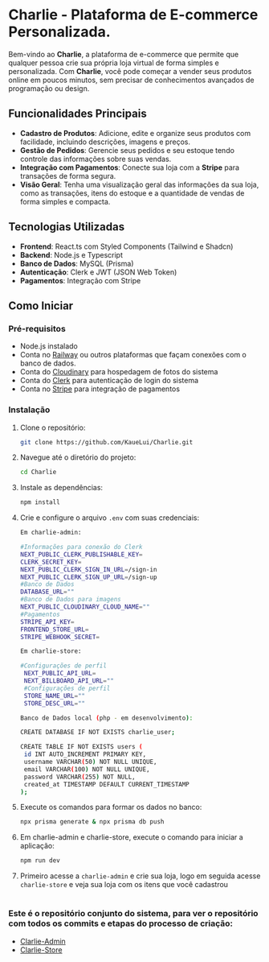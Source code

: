 # Charlie - Plataforma de E-commerce Personalizada.

Bem-vindo ao **Charlie**, a plataforma de e-commerce que permite que qualquer pessoa crie sua própria loja virtual de forma simples e personalizada. Com **Charlie**, você pode começar a vender seus produtos online em poucos minutos, sem precisar de conhecimentos avançados de programação ou design.

## Funcionalidades Principais

- **Cadastro de Produtos**: Adicione, edite e organize seus produtos com facilidade, incluindo descrições, imagens e preços.
- **Gestão de Pedidos**: Gerencie seus pedidos e seu estoque tendo controle das informações sobre suas vendas.
- **Integração com Pagamentos**: Conecte sua loja com a **Stripe** para transações de forma segura.
- **Visão Geral**: Tenha uma visualização geral das informações da sua loja, como as transações, itens do estoque e a quantidade de vendas de forma simples e compacta.

## Tecnologias Utilizadas

- **Frontend**: React.ts com Styled Components (Tailwind e Shadcn)
- **Backend**: Node.js e Typescript
- **Banco de Dados**: MySQL (Prisma)
- **Autenticação**: Clerk e JWT (JSON Web Token)
- **Pagamentos**: Integração com Stripe

## Como Iniciar
### Pré-requisitos

- Node.js instalado
- Conta no [Railway](https://railway.app) ou outros plataformas que façam conexões com o banco de dados.
- Conta do [Cloudinary](https://cloudinary.com) para hospedagem de fotos do sistema
- Conta do [Clerk](https://clerk.com) para autenticação de login do sistema 
- Conta no [Stripe](https://stripe.com/br?utm_campaign=AMER_BR_en_Google_Search_Brand_Brand_EXA-15088005049&utm_medium=cpc&utm_source=google&ad_content=603963803239&utm_term=stripe&utm_matchtype=e&utm_adposition=&utm_device=c&gad_source=1&gclid=Cj0KCQjwrKu2BhDkARIsAD7GBosBpO4yw3uZsJRi31gh3U3qk_JvQKR2vFdCXVq4QSKJx-gB742T4c4aAujjEALw_wcB) para integração de pagamentos

### Instalação

1. Clone o repositório:
   ```bash
   git clone https://github.com/KaueLui/Charlie.git
   ```

2. Navegue até o diretório do projeto:
    ```bash
   cd Charlie
   ```
3. Instale as dependências:
    ```bash
   npm install
   ```

4. Crie e configure o arquivo `.env` com suas credenciais:
    ```bash
   Em charlie-admin:

   #Informações para conexão do Clerk
    NEXT_PUBLIC_CLERK_PUBLISHABLE_KEY=
    CLERK_SECRET_KEY=
    NEXT_PUBLIC_CLERK_SIGN_IN_URL=/sign-in
    NEXT_PUBLIC_CLERK_SIGN_UP_URL=/sign-up
    #Banco de Dados
    DATABASE_URL=""
    #Banco de Dados para imagens
    NEXT_PUBLIC_CLOUDINARY_CLOUD_NAME=""
    #Pagamentos
    STRIPE_API_KEY=
    FRONTEND_STORE_URL=
    STRIPE_WEBHOOK_SECRET=
   ```

   ```bash
   Em charlie-store:

   #Configurações de perfil
    NEXT_PUBLIC_API_URL=
    NEXT_BILLBOARD_API_URL=""
    #Configurações de perfil
    STORE_NAME_URL=""
    STORE_DESC_URL=""
   ```

   ```bash
   Banco de Dados local (php - em desenvolvimento):

   CREATE DATABASE IF NOT EXISTS charlie_user;
   
   CREATE TABLE IF NOT EXISTS users (
    id INT AUTO_INCREMENT PRIMARY KEY,
    username VARCHAR(50) NOT NULL UNIQUE,
    email VARCHAR(100) NOT NULL UNIQUE,
    password VARCHAR(255) NOT NULL,
    created_at TIMESTAMP DEFAULT CURRENT_TIMESTAMP
   );
   ```

5. Execute os comandos para formar os dados no banco:
    ```bash
   npx prisma generate & npx prisma db push
   ```
6. Em charlie-admin e charlie-store, execute o comando para iniciar a aplicação:
    ```bash
   npm run dev
   ```
 7. Primeiro acesse a `charlie-admin` e crie sua loja, logo em seguida acesse `charlie-store` e veja sua loja com os itens que você cadastrou
#

 ### Este é o repositório conjunto do sistema, para ver o repositório com todos os commits e etapas do processo de criação:

- [Clarlie-Admin](https://github.com/KaueLui/Charlie-Admin)
- [Clarlie-Store](https://github.com/KaueLui/Charlie-Store)